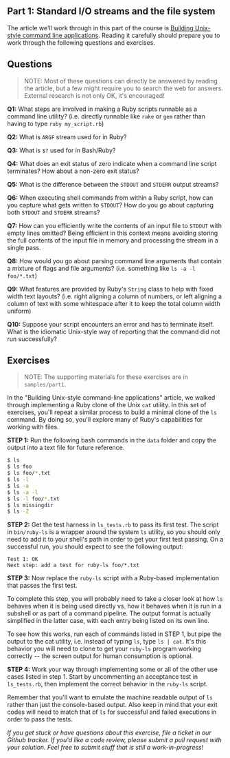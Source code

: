 ## Part 1: Standard I/O streams and the file system

The article we'll work through in this part of the 
course is [Building Unix-style command line
applications](https://practicingruby.com/articles/building-unix-style-command-line-applications).
Reading it carefully should prepare you to work through the following questions
and exercises.

## Questions

> NOTE: Most of these questions can directly be answered by reading 
> the article, but a few might require you to search the web for
> answers. External research is not only OK, it's encouraged!

**Q1:** What steps are involved in making a Ruby scripts runnable as a 
command line utility? (i.e. directly runnable like `rake` or `gem`
rather than having to type `ruby my_script.rb`)

**Q2:** What is `ARGF` stream used for in Ruby?

**Q3:** What is `$?` used for in Bash/Ruby?

**Q4:** What does an exit status of zero indicate when a command line script 
terminates? How about a non-zero exit status?

**Q5:** What is the difference between the `STDOUT` and `STDERR` output streams?

**Q6:** When executing shell commands from within a Ruby script, how can you capture
what gets written to `STDOUT`? How do you go about capturing both `STDOUT` and
`STDERR` streams?

**Q7:** How can you efficiently write the contents of an input file 
to `STDOUT` with empty lines omitted? Being efficient in this context
means avoiding storing the full contents of the input file in memory 
and processing the stream in a single pass.

**Q8:** How would you go about parsing command line arguments that contain a mixture
of flags and file arguments? (i.e. something like `ls -a -l foo/*.txt`)

**Q9:** What features are provided by Ruby's `String` class to help with fixed width
text layouts? (i.e. right aligning a column of numbers, or left aligning a
column of text with some whitespace after it to keep the total 
column width uniform)

**Q10:** Suppose your script encounters an error and has to terminate itself. What is
the idiomatic Unix-style way of reporting that the command did not run
successfully?

## Exercises

> NOTE: The supporting materials for these exercises are in `samples/part1`.

In the "Building Unix-style command-line applications" article, we walked
through implementing a Ruby clone of the Unix `cat` utility. In this set of
exercises, you'll repeat a similar process to build a minimal clone of
the `ls` command. By doing so, you'll explore many of Ruby's capabilities
for working with files.

**STEP 1:** Run the following bash commands in the `data` folder and copy the 
output into a text file for future reference.

```bash
$ ls
$ ls foo
$ ls foo/*.txt
$ ls -l
$ ls -a
$ ls -a -l
$ ls -l foo/*.txt
$ ls missingdir
$ ls -Z
```

**STEP 2:** Get the test harness in `ls_tests.rb` to pass its first test.
The script in `bin/ruby-ls` is a wrapper around the system `ls`
utility, so you should only need to add it to your shell's path in order
to get your first test passing. On a successful run, you should expect to
see the following output:

```
Test 1: OK
Next step: add a test for ruby-ls foo/*.txt
```

**STEP 3:** Now replace the `ruby-ls` script with a Ruby-based implementation 
that passes the first test.

To complete this step, you will probably need to take a closer look at how `ls` behaves
when it is being used directly vs. how it behaves when it is run in a subshell
or as part of a command pipeline. The output format is actually simplified in
the latter case, with each entry being listed on its own line.

To see how this works, run each of commands listed in STEP 1, but pipe the output
to the cat utility, i.e. instead of typing `ls`, type `ls | cat`. It's
this behavior you will need to clone to get your `ruby-ls` program 
working correctly -- the screen output for human consumption is optional.

**STEP 4:** Work your way through implementing some or all of the other use cases
listed in step 1. Start by uncommenting an acceptance test in `ls_tests.rb`, then implement
the correct behavior in the `ruby-ls` script.

Remember that you'll want to emulate the machine readable output of `ls` rather
than just the console-based output. Also keep in mind that your exit codes
will need to match that of `ls` for successful and failed executions in
order to pass the tests.

*If you get stuck or have questions about this exercise, file a ticket in our
Github tracker. If you'd like a code review, please submit a pull request with
your solution. Feel free to submit stuff that is still a work-in-progress!*
